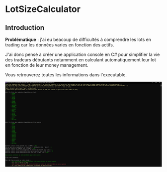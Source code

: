﻿# LotSizeCalculator
## Introduction
__Problématique__ : j'ai eu beacoup de difficultés à comprendre les lots en trading car les données varies en fonction des actifs.

J'ai donc pensé à créer une application console en C# pour simplifier la vie des tradeurs débutants notamment en calculant automatiquement leur lot en fonction de leur money management.

Vous retrouverez toutes les informations dans l'executable.

![Démo de l'application console](LotSizeCalculator/demo.png)